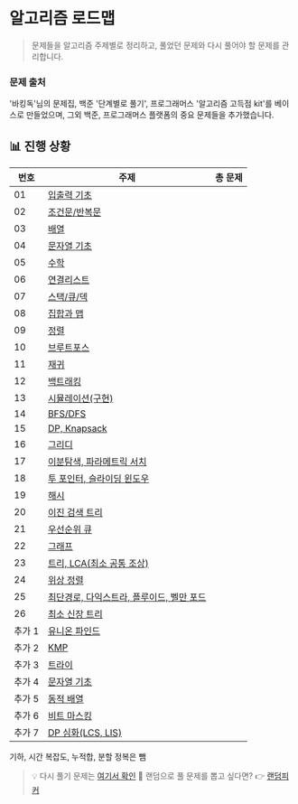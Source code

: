 # 알고리즘 로드맵

>문제들을 알고리즘 주제별로 정리하고, 
풀었던 문제와 다시 풀어야 할 문제를 관리합니다.  

### 문제 출처
'바킹독'님의 문제집, 백준 '단계별로 풀기', 프로그래머스 '알고리즘 고득점 kit'를 베이스로 만들었으며,
그외 백준, 프로그래머스 플랫폼의 중요 문제들을 추가했습니다.

## 📊 진행 상황

| 번호   | 주제                                                                     | 총 문제 |
|------|------------------------------------------------------------------------|---------|
| 01   | [입출력 기초](topics/01_io/01_io.md)                                        |       |
| 02   | [조건문/반복문](topics/02_condition_loops/02_condition_loops.md)             |       |
| 03   | [배열](topics/03_arrays/03_arrays.md)                                    |       |
| 04   | [문자열 기초](topics/04_strings_basic/04_strings_basic.md)                  |      |
| 05   | [수학](topics/05_math/05_math.md)                                        |      |
| 06   | [연결리스트](topics/06_linked_list/06_linked_list.md)                       |      |
| 07   | [스택/큐/덱](topics/07_stack_queue_deque/07_stack_queue_deque.md)          |      |
| 08   | [집합과 맵](topics/08_set_map/08_set_map.md)                               |      |  
| 09   | [정렬](topics/09_sorting/09_sorting.md)                                  |      | 
| 10   | [브루트포스](topics/10_brute_force/10_brute_force.md)                       |      |
| 11   | [재귀](topics/11_recursion/11_recursion.md)                              |      | 
| 12   | [백트래킹](topics/12_backtracking/12_backtracking.md)                      |      | 
| 13   | [시뮬레이션(구현)](topics/13_simulation/13_simulation.md)                     |      | 
| 14   | [BFS/DFS](topics/14_bfs_dfs/14_bfs_dfs.md)                             |      |  
| 15   | [DP, Knapsack](topics/15_dp/15_dp.md)                                  |      |
| 16   | [그리디](topics/16_greedy/16_greedy.md)                                   |      |
| 17   | [이분탐색, 파라메트릭 서치](topics/17_binary_search/17_binary_search.md)          |      |
| 18   | [투 포인터, 슬라이딩 윈도우](topics/18_two_pointer/18_two_pointer.md)             |      |
| 19   | [해시](topics/19_hash/19_hash.md)                                        |      | 
| 20   | [이진 검색 트리](./topics/20_binary_search.md)                               |      | 
| 21   | [우선순위 큐](topics/21_priority_queue/21_priority_queue.md)                |      |
| 22   | [그래프](topics/22_graph/22_graph.md)                                     |      | 
| 23   | [트리, LCA(최소 공통 조상)](topics/23_tree/23_tree.md)                         |      | 
| 24   | [위상 정렬](./topics/24_topological_path.md)                               |      | 
| 25   | [최단경로, 다익스트라, 플루이드, 벨만 포드](topics/25_shortest_path/25_shortest_path.md) |      | 
| 26   | [최소 신장 트리](topics/26_mst/26_mst.md)                                    |      | 
| 추가 1 | [유니온 파인드](topics/extra_01_union_find/extra_01_union_find.md)           |      | 
| 추가 2 | [KMP](topics/extra_02_kmp/extra_02_kmp.md)                             |      | 
| 추가 3 | [트라이](topics/extra_03_trie/extra_03_trie.md)                           |      | 
| 추가 4 | [문자열 기초](topics/extra_04_strings/extra_04_strings.md)                  |      | 
| 추가 5 | [동적 배열](topics/extra_05_dynamic_array/extra_05_dynamic_array.md)       |      | 
| 추가 6 | [비트 마스킹](topics/extra_06_bitmasking/extra_06_bitmasking.md)            |      | 
| 추가 7 | [DP 심화(LCS, LIS)](topics/extra_07_advanced_DP/extra_07_advanced_dp.md) |      | 


기하, 시간 복잡도, 누적합, 분할 정복은 뺌

> 💡 다시 풀기 문제는 [여기서 확인](./all-flagged.md)
> 🎲 랜덤으로 풀 문제를 뽑고 싶다면? 👉 [랜덤피커](./random-picker.html)